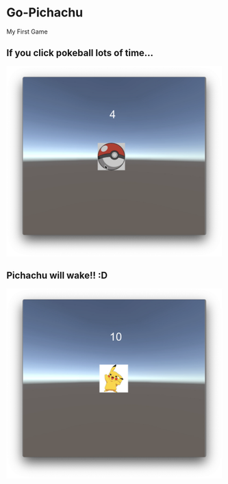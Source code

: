 # Go-Pichachu
My First Game

## If you click pokeball lots of time...
![](shot1.png)

## Pichachu will wake!! :D
![](shot2.png)
